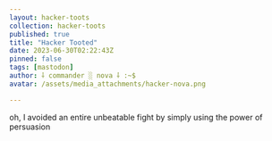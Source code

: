 ```yaml
---
layout: hacker-toots
collection: hacker-toots
published: true
title: "Hacker Tooted"
date: 2023-06-30T02:22:43Z
pinned: false
tags: [mastodon]
author: ⸸ commander ░ nova ⸸ :~$
avatar: /assets/media_attachments/hacker-nova.png

---
```


<p>oh, I avoided an entire unbeatable fight by simply using the power of persuasion</p>


